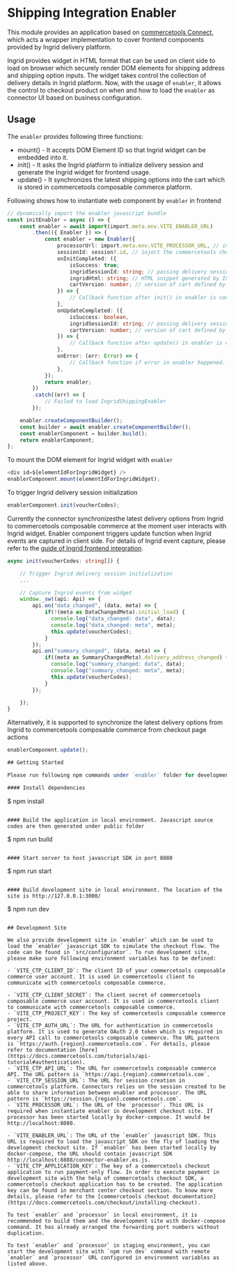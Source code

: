 # Shipping Integration Enabler

This module provides an application based on [commercetools Connect](https://docs.commercetools.com/connect), which acts a wrapper implementation to cover frontend components provided by Ingrid delivery platform.

Ingrid provides widget in HTML format that can be used on client side to load on browser which securely render DOM elements for shipping address and shipping option inputs. The widget takes control the collection of delivery details in Ingrid platform. Now, with the usage of `enabler`, it allows the control to checkout product on when and how to load the `enabler` as connector UI based on business configuration.

## Usage

The `enabler` provides following three functions:

- mount() - It accepts DOM Element ID so that Ingrid widget can be embedded into it.
- init() - It asks the Ingrid platform to initialize delivery session and generate the Ingrid widget for frontend usage.
- update() - It synchronizes the latest shipping options into the cart which is stored in commercetools composable commerce platform.

Following shows how to instantiate web component by `enabler` in frontend

```typescript
// dynamically import the enabler javascript bundle
const initEnabler = async () => {
    const enabler = await import(import.meta.env.VITE_ENABLER_URL)
        .then(({ Enabler }) => {
            const enabler = new Enabler({
                processorUrl: import.meta.env.VITE_PROCESSOR_URL, // inject the processor URL in environment variable
                sessionId: session?.id, // inject the commercetools checkout session ID
                onInitCompleted: ({
                    isSuccess: true;
                    ingridSessionId: string; // passing delivery session ID generated by Ingrid platform
                    ingridHtml: string; // HTML snippet generated by Ingrid platform
                    cartVersion: number; // version of cart defined by commercetools composable commerce
                }) => {
                    // Callback function after init() in enabler is completed. the follow-up operations handled in front-end can be defined here.
                },
                onUpdateCompleted: ({
                    isSuccess: boolean,
                    ingridSessionId: string; // passing delivery session ID generated by Ingrid platform
                    cartVersion: number; // version of cart defined by commercetools composable commerce
                }) => {
                    // Callback function after update() in enabler is completed. The follow-up operations handled in front-end can be defined here.
                },
                onError: (err: Error) => {
                    // Callback function if error in enabler happened. The follow-up operations handled in front-end can be defined here.
                },
            });
            return enabler;
        })
        .catch((err) => {
            // Failed to load IngridShippingEnabler
        });

    enabler.createComponentBuilder();
    const builder = await enabler.createComponentBuilder();
    const enablerComponent = builder.build();
    return enablerComponent;
};
```

To mount the DOM element for Ingrid widget with `enabler`

```javascript
<div id=${elementIdForIngridWidget} />
enablerComponent.mount(elementIdForIngridWidget);
```

To trigger Ingrid delivery session initialization

```typescript
enablerComponent.init(voucherCodes); 
```

Currently the connector synchronizesthe latest delivery options from Ingrid to commercetools composable commerce at the moment user interacts with Ingrid widget. Enabler component triggers update function when Ingrid events are captured in client side. For details of Ingrid event capture, please refer to the [guide of Ingrid frontend integration](https://developer.ingrid.com/delivery_checkout/frontend_integration/index.html).

```typescript
async init(voucherCodes: string[]) {

    // Trigger Ingrid delivery session initialization
    ...

    // Capture Ingrid events from widget
    window._sw((api: Api) => {
        api.on("data_changed", (data, meta) => {
            if(!(meta as DataChangedMeta).initial_load) {
              console.log("data_changed: data", data);
              console.log("data_changed: meta", meta);
              this.update(voucherCodes);
            }
        });
        api.on("summary_changed", (data, meta) => {
            if((meta as SummaryChangedMeta).delivery_address_changed) {
              console.log("summary_changed: data", data);
              console.log("summary_changed: meta", meta);
              this.update(voucherCodes);
            }
        });

    });
}
```

Alternatively, it is supported to synchronize the latest delivery options from Ingrid to commercetools composable commerce from checkout page actions

```typescript
enablerComponent.update(); 

## Getting Started

Please run following npm commands under `enabler` folder for development work in local environment.

#### Install dependencies

```
$ npm install
```

#### Build the application in local environment. Javascript source codes are then generated under public folder

```
$ npm run build
```

#### Start server to host javascript SDK in port 8080

```
$ npm run start
```

#### Build development site in local environment. The location of the site is http://127.0.0.1:3000/

```
$ npm run dev
```

## Development Site

We also provide development site in `enabler` which can be used to load the `enabler` javascript SDK to simulate the checkout flow. The code can be found in `src/configurator`. To run development site, please make sure following environment variables has to be defined:

- `VITE_CTP_CLIENT_ID`: The client ID of your commercetools composable commerce user account. It is used in commercetools client to communicate with commercetools composable commerce.

- `VITE_CTP_CLIENT_SECRET`: The client secret of commercetools composable commerce user account. It is used in commercetools client to communicate with commercetools composable commerce.
- `VITE_CTP_PROJECT_KEY`: The key of commercetools composable commerce project.
- `VITE_CTP_AUTH_URL`: The URL for authentication in commercetools platform. It is used to generate OAuth 2.0 token which is required in every API call to commercetools composable commerce. The URL pattern is `https://auth.{region}.commercetools.com`. For details, please refer to documentation [here](https://docs.commercetools.com/tutorials/api-tutorial#authentication).
- `VITE_CTP_API_URL`: The URL for commercetools composable commerce API. The URL pattern is `https://api.{region}.commercetools.com`.
- `VITE_CTP_SESSION_URL`: The URL for session creation in commercetools platform. Connectors relies on the session created to be able to share information between enabler and processor. The URL pattern is `https://session.{region}.commercetools.com`.
- `VITE_PROCESSOR_URL`: The URL of the `processor`. This URL is required when instantiate enabler in development checkout site. If processor has been started locally by docker-compose. It would be http://localhost:8080.

- `VITE_ENABLER_URL`: The URL of the `enabler` javascript SDK. This URL is required to load the javascript SDK on the fly of loading the development checkout site. If `enabler` has been started locally by docker-compose, the URL should contain javascript SDK http://localhost:8888/connector-enabler.es.js.
- `VITE_CTP_APPLICATION_KEY`: The key of a commercetools checkout application to run payment-only flow. In order to execute payment in development site with the help of commercetools checkout SDK, a commercetools checkout application has to be created. The application key can be found in merchant center checkout section. To know more details, please refer to the [commercetools checkout documentation](https://docs.commercetools.com/checkout/installing-checkout).

To test `enabler` and `processor` in local environment, it is recommended to build them and the development site with docker-compose command. It has already arranged the forwarding port numbers without duplication.

To test `enabler` and `processor` in staging environment, you can start the development site with `npm run dev` command with remote `enabler` and `processor` URL configured in environment variables as listed above.
